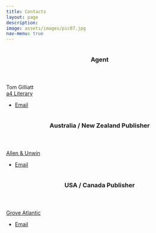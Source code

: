 ```yaml
---
title: Contacts
layout: page
description: 
image: assets/images/pic07.jpg
nav-menu: true
---
```


<!-- Main -->
<div id="main">

<!-- Separator -->
<section id="separator">
    <div class="inner" />
</section>

<!-- Contacts -->
<section id="contacts" class="spotlights">
	<section>
		<a href="https://leftbankliterary.com/" class="image">
			<img src="{% link assets/images/pic08.jpg %}" alt="" data-position="center center" />
		</a>
		<div class="content">
			<div class="inner">
				<header class="major">
					<h3>Agent</h3>
				</header>
				<p>Tom Gilliatt<br><a href="https://www.a4literary.com/">a4 Literary</a></p>
				<ul class="actions">
					<li><a href="mailto:tom@a4literary.com" class="button">Email</a></li>
				</ul>
			</div>
		</div>
	</section>
	<section>
		<a href="https://www.allenandunwin.com/" class="image">
			<img src="{% link assets/images/pic09.jpg %}" alt="" data-position="top center" />
		</a>
		<div class="content">
			<div class="inner">
				<header class="major">
					<h3>Australia / New Zealand Publisher</h3>
				</header>
				<p><a href="https://www.allenandunwin.com/">Allen &amp; Unwin</a></p>
				<ul class="actions">
					<li><a href="mailto:publicity@allenandunwin.com" class="button">Email</a></li>
				</ul>
			</div>
		</div>
	</section>
	<section>
		<a href="" class="image">
			<img src="{% link assets/images/pic10.jpg %}" alt="" data-position="25% 25%" />
		</a>
		<div class="content">
			<div class="inner">
				<header class="major">
					<h3>USA / Canada Publisher</h3>
				</header>
				<p><a href="https://groveatlantic.com/">Grove Atlantic</a></p>
				<ul class="actions">
					<li><a href="mailto:JChoi@groveatlantic.com" class="button">Email</a></li>
				</ul>
			</div>
		</div>
	</section>
</section>

</div>
